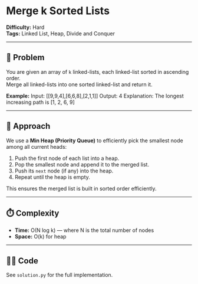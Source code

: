 # Merge k Sorted Lists

**Difficulty:** Hard  
**Tags:** Linked List, Heap, Divide and Conquer  

---

## 🧩 Problem
You are given an array of `k` linked-lists, each linked-list sorted in ascending order.  
Merge all linked-lists into one sorted linked-list and return it.

**Example:**
Input: [[9,9,4],[6,6,8],[2,1,1]] Output: 4 Explanation: The longest increasing path is [1, 2, 6, 9]



---

## 🧠 Approach
We use a **Min Heap (Priority Queue)** to efficiently pick the smallest node among all current heads:
1. Push the first node of each list into a heap.
2. Pop the smallest node and append it to the merged list.
3. Push its `next` node (if any) into the heap.
4. Repeat until the heap is empty.

This ensures the merged list is built in sorted order efficiently.

---

## ⏱️ Complexity
- **Time:** O(N log k) — where N is the total number of nodes
- **Space:** O(k) for heap

---

## 🧑‍💻 Code
See `solution.py` for the full implementation.
